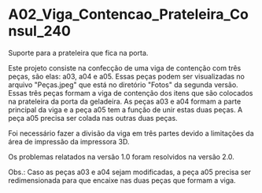 # A02_Viga_Contencao_Prateleira_Consul_240
Suporte para a prateleira que fica na porta.

Este projeto consiste na confecção de uma viga de contenção com três peças, são elas: a03, a04 e a05. Essas peças podem ser visualizadas no arquivo "Peças.jpeg" que está no diretório "Fotos" da segunda versão. Essas três peças formam a viga de contenção dos itens que são colocados na prateleira da porta da geladeira.
As peças a03 e a04 formam a parte principal da viga e a peça a05 tem a função de unir estas duas peças. A peça a05 precisa ser colada nas outras duas peças.

Foi necessário fazer a divisão da viga em três partes devido a limitações da área de impressão da impressora 3D. 

Os problemas relatados na versão 1.0 foram resolvidos na versão 2.0.

Obs.: Caso as peças a03 e a04 sejam modificadas, a peça a05 precisa ser redimensionada para que encaixe nas duas peças que formam a viga.
